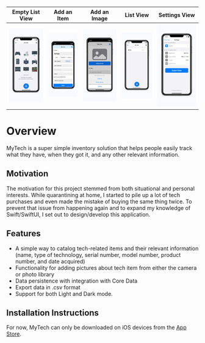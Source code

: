 

| Empty List View                                              | Add an Item                                                  | Add an Image                                                 | List View                                                    | Settings View                                                |
| ------------------------------------------------------------ | ------------------------------------------------------------ | ------------------------------------------------------------ | ------------------------------------------------------------ | ------------------------------------------------------------ |
| ![](https://github.com/AK-Vitae/MyTech/blob/main/Screenshots/Multidevice%20Screenshots/6.5-inch%20Screenshot%201.jpg) | ![](https://github.com/AK-Vitae/MyTech/blob/main/Screenshots/Multidevice%20Screenshots/6.5-inch%20Screenshot%204.jpg) | ![](https://github.com/AK-Vitae/MyTech/blob/main/Screenshots/Multidevice%20Screenshots/6.5-inch%20Screenshot%203.jpg) | ![](https://github.com/AK-Vitae/MyTech/blob/main/Screenshots/Multidevice%20Screenshots/6.5-inch%20Screenshot%205.jpg) | ![](https://github.com/AK-Vitae/MyTech/blob/main/Screenshots/Multidevice%20Screenshots/6.5-inch%20Screenshot%207.jpg) |



# Overview

MyTech is a super simple inventory solution that helps people easily track what they have, when they got it, and any other relevant information.

## Motivation

The motivation for this project stemmed from both situational and personal interests. While quarantining at home, I started to pile up a lot of tech purchases and even made the mistake of buying the same thing twice. To prevent that issue from happening again and to expand my knowledge of Swift/SwiftUI, I set out to design/develop this application.

## Features

- A simple way to catalog tech-related items and their relevant information (name, type of technology, serial number, model number, product number, and date acquired)
- Functionality for adding pictures about tech item from either the camera or photo library
- Data persistence with integration with Core Data
- Export data in .csv format
- Support for both Light and Dark mode.

## Installation Instructions

For now, MyTech can only be downloaded on iOS devices from the [App Store](https://apps.apple.com/us/app/mytech-inventory/id1579199307).
